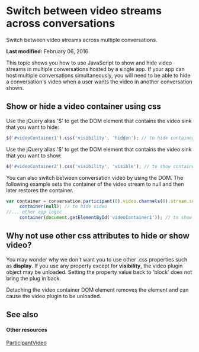 
# Switch between video streams across conversations
Switch between video streams across multiple conversations.

 **Last modified:** February 06, 2016

This topic shows you how to use JavaScript to show and hide video streams in multiple conversations hosted by a single app. If your app can host multiple conversations simultaneously, you will need to be able to hide a conversation's video when a user wants the video in another conversation shown. 

## Show or hide a video container using css

Use the jQuery alias '$' to get the DOM element that contains the video sink that you want to hide:


```js
$('#videoContainer1').css('visibility', 'hidden'); // to hide container
```

Use the jQuery alias '$' to get the DOM element that contains the video sink that you want to show:




```js
$('#videoContainer2').css('visibility', 'visible'); // to show container
```

You can also switch between conversation video by using the DOM. The following example sets the container of the video stream to null and then later restores the container.




```js
var container = conversation.participant(0).video.channels(0).stream.source.sink.container;
     container(null); // to hide video
//... other app logic
     container(document.getElementById('videoContainer1')); // to show video

```


## Why not use other css attributes to hide or show video?

You may wonder why we don't want you to use other .css properties such as  **display**. If you use any property except for **visibility**, the video plugin object may be unloaded. Setting the property value back to 'block' does not bring the plug in back.

Detaching the video container DOM element removes the element and can cause the video plugin to be unloaded. 


## See also


#### Other resources


[ParticipantVideo]( https://msdn.microsoft.com/en-us/library/office/mt657723(v=office.16).aspx)
